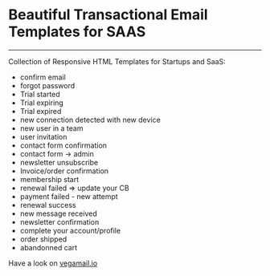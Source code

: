 # Beautiful Transactional Email Templates for SAAS
---

Collection of Responsive HTML Templates for Startups and SaaS:

- confirm email
- forgot password
- Trial started
- Trial expiring
- Trial expired
- new connection detected with new device
- new user in a team
- user invitation
- contact form confirmation
- contact form -> admin
- newsletter unsubscribe
- Invoice/order confirmation
- membership start
- renewal failed => update your CB
- payment failed - new attempt
- renewal success 
- new message received
- newsletter confirmation
- complete your account/profile
- order shipped
- abandonned cart

Have a look on [vegamail.io](vegamail.io)
